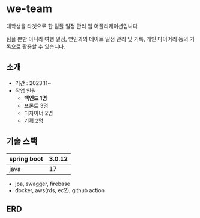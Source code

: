 # we-team

대학생을 타겟으로 한 팀플 일정 관리 웹 어플리케이션입니다

팀플 뿐만 아니라 여행 일정, 연인과의 데이트 일정 관리 및 기록, 개인 다이어리 등의 기록으로 활용할 수 있습니다.

## 소개

- 기간 : 2023.11~
- 작업 인원
    - **백엔드 1명**
    - 프론트 3명
    - 디자이너 2명
    - 기획 2명

## 기술 스택

| spring boot | 3.0.12 |
| --- | --- |
| java | 17 |
- jpa, swagger, firebase
- docker, aws(rds, ec2), github action

## ERD
